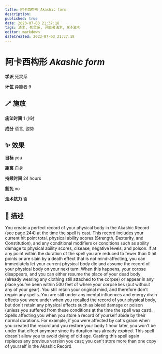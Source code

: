 ```yaml
---
title: 阿卡西构形 Akashic form
description: 
published: true
date: 2023-07-03 21:37:18
tags: 法术, 死灵系, 异能者法术, 9环法术
editor: markdown
dateCreated: 2023-07-03 21:37:18
---
```


# **阿卡西构形** *Akashic form*

**学派** 死灵系 

**环位** 异能者 9

## 🪄 施放

**施法时间** 1 小时

**成分** 语言, 姿势

## ✨ 效果 

**目标** you 

**距离** 自身  

**持续时间** 24 hours 

**豁免** no

**法术抗力** 否

## 📖 描述

You create a perfect record of your physical body in the Akashic Record (see page 244) at the time the spell is cast. This record includes your current hit point total, physical ability scores (Strength, Dexterity, and Constitution), and any conditional modifiers or conditions such as ability damage to physical ability scores, disease, negative levels, and poison. If at any point within the duration of the spell you are reduced to fewer than 0 hit points or are slain by a death effect that is not mind-affecting, you can immediately let your current physical body die and assume the record of your physical body on your next turn. When this happens, your corpse disappears, and you can either resume the place of your dead body (already wearing any clothing still attached to the corpse) or appear in any place you've been within 500 feet of where your corpse lies (but without any of your gear).  You still retain your original mind, and therefore don't regain any spells. You are still under any mental influences and energy drain effects you were under when you recalled the record of your physical body, but don't retain any physical effects such as bleed damage or poison (unless you suffered from these conditions at the time the spell was cast). Spells affecting you when you store a record of yourself abide by their normal durations. For example, if you were affected by cat's grace when you created the record and you restore your body 1 hour later, you won't be under that effect anymore since its duration has already expired. This spell doesn't allow you to avoid dying  of old age. Casting this spell again replaces any previous version you cast; you can't store more than one copy of yourself in the Akashic Record.
    